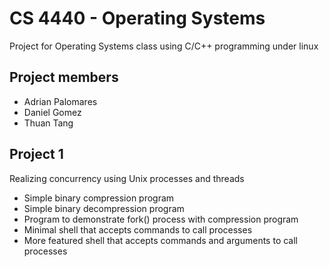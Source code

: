 # CS 4440 - Operating Systems

Project for Operating Systems class using C/C++ programming under linux

## Project members

- Adrian Palomares
- Daniel Gomez
- Thuan Tang

## Project 1

Realizing concurrency using Unix processes and threads

- Simple binary compression program
- Simple binary decompression program
- Program to demonstrate fork() process with compression program
- Minimal shell that accepts commands to call processes
- More featured shell that accepts commands and arguments to call processes

